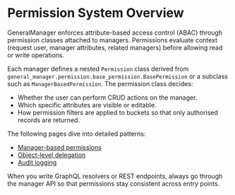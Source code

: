 # Permission System Overview

GeneralManager enforces attribute-based access control (ABAC) through permission classes attached to managers. Permissions evaluate context (request user, manager attributes, related managers) before allowing read or write operations.

Each manager defines a nested `Permission` class derived from `general_manager.permission.base_permission.BasePermission` or a subclass such as `ManagerBasedPermission`. The permission class decides:

- Whether the user can perform CRUD actions on the manager.
- Which specific attributes are visible or editable.
- How permission filters are applied to buckets so that only authorised records are returned.

The following pages dive into detailed patterns:

- [Manager-based permissions](manager_based_permission.md)
- [Object-level delegation](object_level.md)
- [Audit logging](../observability/audit_logging.md)
<!-- - [Practical examples](examples.md) -->

When you write GraphQL resolvers or REST endpoints, always go through the manager API so that permissions stay consistent across entry points.
